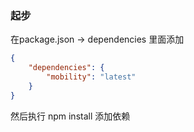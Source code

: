 ### 起步

在package.json -> dependencies 里面添加
```json
{
    "dependencies": {
        "mobility": "latest"
    }
}
```

然后执行 npm install 添加依赖
